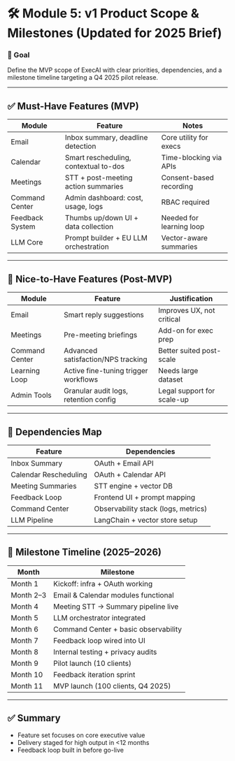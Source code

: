 
# 🛠️ Module 5: v1 Product Scope & Milestones (Updated for 2025 Brief)

### 🎯 Goal
Define the MVP scope of ExecAI with clear priorities, dependencies, and a milestone timeline targeting a Q4 2025 pilot release.

---

## ✅ Must-Have Features (MVP)

| Module           | Feature                                       | Notes |
|------------------|-----------------------------------------------|-------|
| Email            | Inbox summary, deadline detection             | Core utility for execs |
| Calendar         | Smart rescheduling, contextual to-dos         | Time-blocking via APIs |
| Meetings         | STT + post-meeting action summaries           | Consent-based recording |
| Command Center   | Admin dashboard: cost, usage, logs            | RBAC required |
| Feedback System  | Thumbs up/down UI + data collection           | Needed for learning loop |
| LLM Core         | Prompt builder + EU LLM orchestration         | Vector-aware summaries |

---

## 🚧 Nice-to-Have Features (Post-MVP)

| Module           | Feature                                       | Justification |
|------------------|-----------------------------------------------|----------------|
| Email            | Smart reply suggestions                       | Improves UX, not critical |
| Meetings         | Pre-meeting briefings                         | Add-on for exec prep |
| Command Center   | Advanced satisfaction/NPS tracking            | Better suited post-scale |
| Learning Loop    | Active fine-tuning trigger workflows          | Needs large dataset |
| Admin Tools      | Granular audit logs, retention config         | Legal support for scale-up |

---

## 🧱 Dependencies Map

| Feature                     | Dependencies |
|-----------------------------|--------------|
| Inbox Summary               | OAuth + Email API |
| Calendar Rescheduling       | OAuth + Calendar API |
| Meeting Summaries           | STT engine + vector DB |
| Feedback Loop               | Frontend UI + prompt mapping |
| Command Center              | Observability stack (logs, metrics) |
| LLM Pipeline                | LangChain + vector store setup |

---

## 📅 Milestone Timeline (2025–2026)

| Month     | Milestone                                       |
|-----------|-------------------------------------------------|
| Month 1   | Kickoff: infra + OAuth working                  |
| Month 2–3 | Email & Calendar modules functional             |
| Month 4   | Meeting STT → Summary pipeline live             |
| Month 5   | LLM orchestrator integrated                     |
| Month 6   | Command Center + basic observability            |
| Month 7   | Feedback loop wired into UI                     |
| Month 8   | Internal testing + privacy audits               |
| Month 9   | Pilot launch (10 clients)                       |
| Month 10  | Feedback iteration sprint                       |
| Month 11  | MVP launch (100 clients, Q4 2025)               |

---

## ✅ Summary

- Feature set focuses on core executive value
- Delivery staged for high output in <12 months
- Feedback loop built in before go-live

